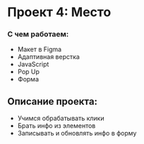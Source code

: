 # Проект 4: Место

### С чем работаем:

* Макет в Figma
* Адаптивная верстка
* JavaScript
* Pop Up
* Форма

## Описание проекта:

* Учимся обрабатывать клики
* Брать инфо из элементов
* Записывать и обновлять инфо в форму
